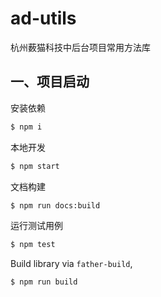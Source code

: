 # ad-utils

杭州薮猫科技中后台项目常用方法库

## 一、项目启动

安装依赖

```bash
$ npm i
```

本地开发

```bash
$ npm start
```

文档构建

```bash
$ npm run docs:build
```

运行测试用例

```bash
$ npm test
```

Build library via `father-build`,

```bash
$ npm run build
```
